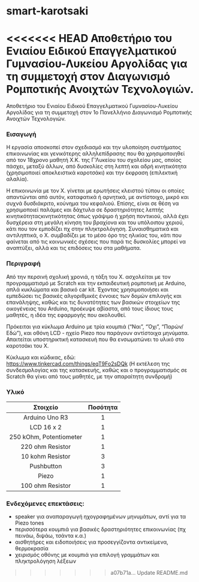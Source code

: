 # smart-karotsaki
<<<<<<< HEAD
Αποθετήριο του Ενιαίου Ειδικού Επαγγελματικού Γυμνασίου-Λυκείου Αργολίδας για τη συμμετοχή στον Διαγωνισμό Ρομποτικής Ανοιχτών Τεχνολογιών.
=======
Αποθετήριο του Ενιαίου Ειδικού Επαγγελματικού Γυμνασίου-Λυκείου Αργολίδας για τη συμμετοχή στον 1ο Πανελλήνιο Διαγωνισμό Ρομποτικής Ανοιχτών Τεχνολογιών.

### Εισαγωγή

Η εργασία αποσκοπεί στον σχεδιασμό και την υλοποίηση συστήματος επικοινωνίας και γενικότερης αλληλεπίδρασης που θα χρησιμοποιηθεί από τον 18χρονο μαθητή Χ.Κ. της Γ'Λυκείου του σχολείου μας, οποίος πάσχει, μεταξύ άλλων, από δυσκολίες στη λεπτή και αδρή κινητικότητα (χρησιμοποιεί αποκλειστικά καροτσάκι) και την έκφραση (επιλεκτική αλαλία).

Η επικοινωνία με τον Χ. γίνεται με ερωτήσεις κλειστού τύπου οι οποίες απαντώνται από αυτόν, καταφατικά ή αρνητικά, με αντίστοιχο, μικρό και συχνά δυσδιάκριτο, κούνημα του κεφαλιού. Επίσης, είναι σε θέση να χρησιμοποιεί παλάμες και δάχτυλα σε δραστηριότητες λεπτής κινητικότηταςκινητικότητας όπως γράψιμο ή χρήση ποντικιού, αλλά έχει δυσχέρεια στη μεγάλη κίνηση του βραχίονα και του υπόλοιπου χεριού, κάτι που τον εμποδίζει πχ στην πληκτρολόγηση. Συναισθηματικά και αντιληπτικά, ο Χ. συμβαδίζει με το μέσο όρο της ηλικίας του, κάτι που φαίνεται από τις κοινωνικές σχέσεις που παρά τις δυσκολίες μπορεί να αναπτύξει, αλλά και τις επιδόσεις του στα μαθήματα.

### Περιγραφή 

Από την περσινή σχολική χρονιά, η τάξη του Χ. ασχολείται με τον προγραμματισμό με Scratch και την εκπαιδευτική ρομποτική με Arduino, απλά κυκλώματα και βασικό car kit. Έχοντας χρησιμοποιήσει και εμπεδώσει τις βασικές αλγοριθμικές έννοιες των δομών επιλογής και επανάληψης, καθώς και τις δυνατότητες των βασικών στοιχείων της οικογένειας του Arduino, προέκυψε αβίαστα, από τους ίδιους τους μαθητές, η ιδέα της εφαρμογής που ακολουθεί.

Πρόκειται για κύκλωμα Arduino με τρία κουμπιά (“Ναι”, “Όχι”, “Παρών/Εδώ”), και οθόνη LCD - ηχείο Piezo που παράγουν αντίστοιχα μηνύματα. Απαιτείται υποστηρικτική κατασκευή που θα ενσωματώνει το υλικό στο καροτσάκι του Χ.

Κύκλωμα και κώδικας, εδώ: https://www.tinkercad.com/things/eqT9Fo2sDQk
(Η εκτέλεση της συνδεσμολογίας και της κατασκευής, καθώς και ο προγραμματισμός σε Scratch θα γίνει από τους μαθητές, με την απαραίτητη συνδρομή)

### Υλικό

| Στοιχείο  | Ποσότητα |
| :-----------: | :-----------: |
| Arduino Uno R3  | 1  |
| LCD 16 x 2  | 1  |
| 250 kOhm,  Potentiometer | 1  |
| 220 ohm Resistor  | 1  |
| 10 kohm Resistor  | 3  |
| Pushbutton | 3  |
| Piezo | 1  |
| 100 ohm Resistor | 1  |


### Ενδεχόμενες επεκτάσεις:

- speaker για αναπαραγωγή ηχογραφημένων μηνυμάτων, αντί για τα Piezo tones
- περισσότερα κουμπιά για βασικές δραστηριότητες επικοινωνίας (πχ πεινάω, διψάω, τσάντα κ.α.)
- αισθητήρες και ειδοποιήσεις για προσεγγίζοντα αντικείμενα, θερμοκρασία
- χειρισμός οθόνης με κουμπιά για επιλογή γραμμάτων και πληκτρολόγηση λέξεων
>>>>>>> a07b71a... Update README.md
